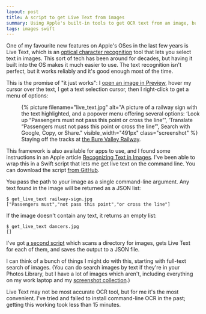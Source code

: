 ```yaml
---
layout: post
title: A script to get Live Text from images
summary: Using Apple's built-in tools to get OCR text from an image, but without going through a GUI.
tags: images swift
---
```


One of my favourite new features on Apple's OSes in the last few years is Live Text, which is an [optical character recognition][ocr] tool that lets you select text in images.
This sort of tech has been around for decades, but having it built into the OS makes it much easier to use.
The text recognition isn't perfect, but it works reliably and it's good enough most of the time.

This is the promise of "it just works": I [open an image in Preview][preview], hover my cursor over the text, I get a text selection cursor, then I right-click to get a menu of options:

<figure style="width: 491px;">
  {%
    picture
    filename="live_text.jpg"
    alt="A picture of a railway sign with the text highlighted, and a popover menu offering several options: ‘Look up “Passengers must not pass this point or cross the line”’, ‘Translate “Passengers must not pass this point or cross the line”’, Search with Google, Copy, or Share."
    visible_width="491px"
    class="screenshot"
  %}
  <figcaption>
    Staying off the tracks at <a href="/2022/11/bure-valley/">the Bure Valley Railway</a>.
  </figcaption>
</figure>

This framework is also available for apps to use, and I found some instructions in an Apple article [Recognizing Text in Images][docs].
I've been able to wrap this in a Swift script that lets me get live text on the command line.
You can download the script [from GitHub][script].

You pass the path to your image as a single command-line argument.
Any text found in the image will be returned as a JSON list:

```console
$ get_live_text railway-sign.jpg
["Passengers must","not pass this point","or cross the line"]
```

If the image doesn't contain any text, it returns an empty list:

```console
$ get_live_text dancers.jpg
[]
```

I've got [a second script][second] which scans a directory for images, gets Live Text for each of them, and saves the output to a JSON file.

I can think of a bunch of things I might do with this, starting with full-text search of images.
(You can do search images by text if they're in your Photos Library, but I have a lot of images which aren't, including everything on my work laptop and my [screenshot collection][screenshots].)

Live Text may not be most accurate OCR tool, but for me it's the most convenient.
I've tried and failed to install command-line OCR in the past; getting this working took less than 15 minutes.

[ocr]: https://en.wikipedia.org/wiki/Optical_character_recognition
[preview]: https://support.apple.com/en-gb/guide/preview/prvw625a5b2c/mac
[docs]: https://developer.apple.com/documentation/vision/recognizing_text_in_images#3601255
[script]: https://github.com/alexwlchan/pathscripts/blob/main/get_live_text
[screenshots]: /2022/07/screenshots/
[second]: https://github.com/alexwlchan/pathscripts/blob/main/get_all_live_text
